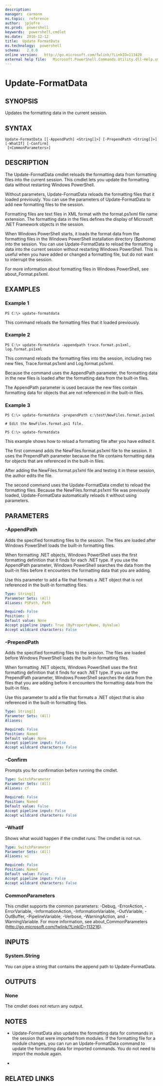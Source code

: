 ```yaml
---
description:  
manager:  carmonm
ms.topic:  reference
author:  jpjofre
ms.prod:  powershell
keywords:  powershell,cmdlet
ms.date:  2016-12-12
title:  Update FormatData
ms.technology:  powershell
schema:   2.0.0
online version:   http://go.microsoft.com/fwlink/?LinkID=113420
external help file:   Microsoft.PowerShell.Commands.Utility.dll-Help.xml
---
```



# Update-FormatData
## SYNOPSIS
Updates the formatting data in the current session.
## SYNTAX

```
Update-FormatData [[-AppendPath] <String[]>] [-PrependPath <String[]>] [-WhatIf] [-Confirm]
 [<CommonParameters>]
```

## DESCRIPTION
The Update-FormatData cmdlet reloads the formatting data from formatting files into the current session.
This cmdlet lets you update the formatting data without restarting Windows PowerShell.

Without parameters, Update-FormatData reloads the formatting files that it loaded previously.
You can use the parameters of Update-FormatData to add new formatting files to the session.

Formatting files are text files in XML format with the format.ps1xml file name extension.
The formatting data in the files defines the display of Microsoft .NET Framework objects in the session.

When Windows PowerShell starts, it loads the format data from the formatting files in the Windows PowerShell installation directory ($pshome) into the session.
You can use Update-FormatData to reload the formatting data into the current session without restarting Windows PowerShell.
This is useful when you have added or changed a formatting file, but do not want to interrupt the session.

For more information about formatting files in Windows PowerShell, see about_Format.ps1xml.
## EXAMPLES

### Example 1
```
PS C:\> update-formatdata
```

This command reloads the formatting files that it loaded previously.
### Example 2
```
PS C:\> update-formatdata -appendpath trace.format.ps1xml, log.format.ps1xml
```

This command reloads the formatting files into the session, including two new files, Trace.format.ps1xml and Log.format.ps1xml.

Because the command uses the AppendPath parameter, the formatting data in the new files is loaded after the formatting data from the built-in files.

The AppendPath parameter is used because the new files contain formatting data for objects that are not referenced in the built-in files.
### Example 3
```
PS C:\> update-formatdata -prependPath c:\test\NewFiles.format.ps1xml

# Edit the NewFiles.format.ps1 file.

PS C:\> update-formatdata
```

This example shows how to reload a formatting file after you have edited it.

The first command adds the NewFiles.format.ps1xml file to the session.
It uses the PrependPath parameter because the file contains formatting data for objects that are referenced in the built-in files.

After adding the NewFiles.format.ps1xml file and testing it in these session, the author edits the file.

The second command uses the Update-FormatData cmdlet to reload the formatting files.
Because the NewFiles.format.ps1xml file was previously loaded, Update-FormatData automatically reloads it without using parameters.
## PARAMETERS

### -AppendPath
Adds the specified formatting files to the session.
The files are loaded after Windows PowerShell loads the built-in formatting files.

When formatting .NET objects, Windows PowerShell uses the first formatting definition that it finds for each .NET type.
If you use the AppendPath parameter, Windows PowerShell searches the data from the built-in files before it encounters the formatting data that you are adding.

Use this parameter to add a file that formats a .NET object that is not referenced in the built-in formatting files.

```yaml
Type: String[]
Parameter Sets: (All)
Aliases: PSPath, Path

Required: False
Position: 1
Default value: None
Accept pipeline input: True (ByPropertyName, ByValue)
Accept wildcard characters: False
```

### -PrependPath
Adds the specified formatting files to the session.
The files are loaded before Windows PowerShell loads the built-in formatting files.

When formatting .NET objects, Windows PowerShell uses the first formatting definition that it finds for each .NET type.
If you use the PrependPath parameter, Windows PowerShell searches the data from the files that you are adding before it encounters the formatting data from the built-in files.

Use this parameter to add a file that formats a .NET object that is also referenced in the built-in formatting files.

```yaml
Type: String[]
Parameter Sets: (All)
Aliases: 

Required: False
Position: Named
Default value: None
Accept pipeline input: False
Accept wildcard characters: False
```

### -Confirm
Prompts you for confirmation before running the cmdlet.

```yaml
Type: SwitchParameter
Parameter Sets: (All)
Aliases: cf

Required: False
Position: Named
Default value: False
Accept pipeline input: False
Accept wildcard characters: False
```

### -WhatIf
Shows what would happen if the cmdlet runs.
The cmdlet is not run.

```yaml
Type: SwitchParameter
Parameter Sets: (All)
Aliases: wi

Required: False
Position: Named
Default value: False
Accept pipeline input: False
Accept wildcard characters: False
```

### CommonParameters
This cmdlet supports the common parameters: -Debug, -ErrorAction, -ErrorVariable, -InformationAction, -InformationVariable, -OutVariable, -OutBuffer, -PipelineVariable, -Verbose, -WarningAction, and -WarningVariable. For more information, see about_CommonParameters (http://go.microsoft.com/fwlink/?LinkID=113216).
## INPUTS

### System.String
You can pipe a string that contains the append path to Update-FormatData.
## OUTPUTS

### None
The cmdlet does not return any output.
## NOTES
* Update-FormatData also updates the formatting data for commands in the session that were imported from modules. If the formatting file for a module changes, you can run an Update-FormatData command to update the formatting data for imported commands. You do not need to import the module again.

*
## RELATED LINKS

